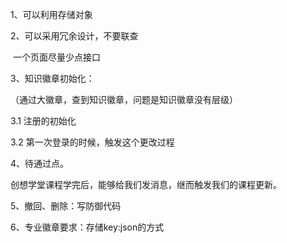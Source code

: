 1、可以利用存储对象

2、可以采用冗余设计，不要联查

​    一个页面尽量少点接口

3、知识徽章初始化：

（通过大徽章，查到知识徽章，问题是知识徽章没有层级）

3.1 注册的初始化

3.2 第一次登录的时候，触发这个更改过程



4、待通过点。

创想学堂课程学完后，能够给我们发消息，继而触发我们的课程更新。



5、撤回、删除：写防御代码



6、专业徽章要求：存储key:json的方式